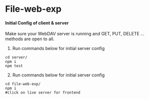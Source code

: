 # File-web-exp

#### Initial Config of client & server
Make sure your WebDAV server is running and GET, PUT, DELETE ... methods are open to all.

1. Run commands below for initial server config
```
cd server/
npm i
npm test
```
2. Run commands below for initial server config
```
cd file-web-exp/
npm i
#click on live server for frontend
```